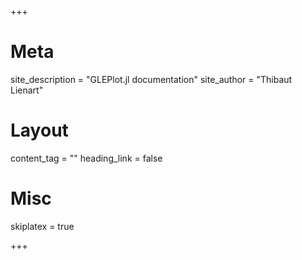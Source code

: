 +++

# Meta
site_description = "GLEPlot.jl documentation"
site_author = "Thibaut Lienart"

# Layout
content_tag = ""
heading_link = false

# Misc
skiplatex = true

+++
